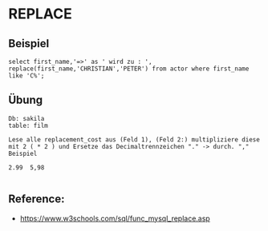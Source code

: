 # REPLACE 

## Beispiel 

```
select first_name,'=>' as ' wird zu : ', replace(first_name,'CHRISTIAN','PETER') from actor where first_name like 'C%';

```

## Übung 

```
Db: sakila
table: film 

Lese alle replacement_cost aus (Feld 1), (Feld 2:) multipliziere diese mit 2 ( * 2 ) und Ersetze das Decimaltrennzeichen "." -> durch. "," 
Beispiel 

2.99  5,98 


```


## Reference: 

  * https://www.w3schools.com/sql/func_mysql_replace.asp
